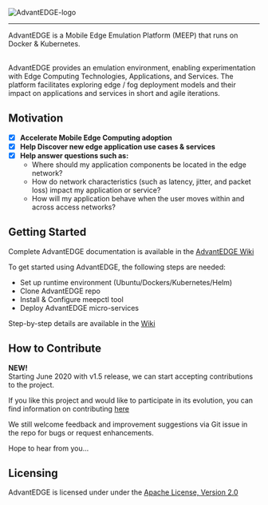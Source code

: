 ![AdvantEDGE-logo](https://github.com/InterDigitalInc/AdvantEDGE/wiki/images/AdvantEDGE-logo_Blue-01.png)

------
AdvantEDGE is a Mobile Edge Emulation Platform (MEEP) that runs on Docker & Kubernetes.<br><br>

AdvantEDGE provides an emulation environment, enabling experimentation with Edge Computing Technologies, Applications, and Services.  The platform facilitates exploring edge / fog deployment models and their impact on applications and services in short and agile iterations.

## Motivation

- [x] **Accelerate Mobile Edge Computing adoption**
- [x] **Help Discover new edge application use cases & services**
- [x] **Help answer questions such as:**
  - Where should my application components be located in the edge network?
  - How do network characteristics (such as latency, jitter, and packet loss) impact my application or service?
  - How will my application behave when the user moves within and across access networks?

## Getting Started

Complete AdvantEDGE documentation is available in the [AdvantEDGE Wiki](https://github.com/InterDigitalInc/AdvantEDGE/wiki)

To get started using AdvantEDGE, the following steps are needed:
- Set up runtime environment (Ubuntu/Dockers/Kubernetes/Helm)
- Clone AdvantEDGE repo
- Install & Configure meepctl tool
- Deploy AdvantEDGE micro-services

Step-by-step details are available in the [Wiki](https://github.com/InterDigitalInc/AdvantEDGE/wiki#getting-started)

## How to Contribute
**NEW!** <br>
Starting June 2020 with v1.5 release, we can start accepting contributions to the project.

If you like this project and would like to participate in its evolution, you can find information on contributing [here](https://github.com/InterDigitalInc/AdvantEDGE/blob/master/CONTRIBUTING.md)

We still welcome feedback and improvement suggestions via Git issue in the repo for bugs or request enhancements.

Hope to hear from you...

## Licensing

AdvantEDGE is licensed under under the [Apache License, Version 2.0](https://github.com/InterDigitalInc/AdvantEDGE/blob/master/LICENSE)
